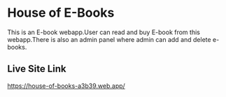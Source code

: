 # House of E-Books

This is an E-book webapp.User can read and buy E-book from this webapp.There is also an admin panel where admin can add and delete e-books.

## Live Site Link

https://house-of-books-a3b39.web.app/
